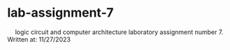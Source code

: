 # lab-assignment-7
&emsp; logic circuit and computer architecture laboratory assignment number 7.<br/>
Written at: 11/27/2023
